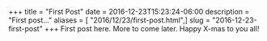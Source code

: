 +++
title = "First Post"
date = 2016-12-23T15:23:24-06:00
description = "First post..."
aliases = [ "2016/12/23/first-post.html",]
slug = "2016-12-23-first-post"
+++
First post here. More to come later. Happy X-mas to you all!
